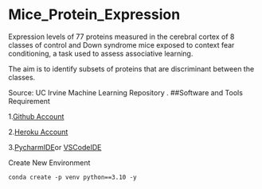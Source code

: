 # Mice_Protein_Expression

Expression levels of 77 proteins measured in the cerebral cortex of 8 classes of control and Down syndrome mice exposed to context fear conditioning, a task used to assess associative learning.

The aim is to identify subsets of proteins that are discriminant between the classes.

Source: UC Irvine Machine Learning Repository
.
##Software and Tools Requirement
 
1.[Github Account]("https://github.com/")

2.[Heroku Account]("https://heroku.com/")

3.[PycharmIDE]()or [VSCodeIDE]()

Create New Environment


    conda create -p venv python==3.10 -y


